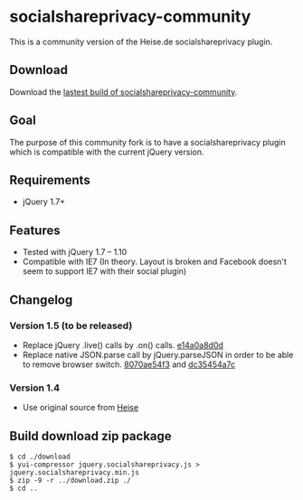 socialshareprivacy-community
============================

This is a community version of the Heise.de socialshareprivacy plugin.

Download
--------
Download the [lastest build of socialshareprivacy-community](https://github.com/webmaster128/socialshareprivacy-community/blob/master/download.zip?raw=true).

Goal
----
The purpose of this community fork is to have a socialshareprivacy plugin
which is compatible with the current jQuery version.

Requirements
------------
* jQuery 1.7+

Features
--------
* Tested with jQuery 1.7 – 1.10
* Compatible with IE7 (In theory. Layout is broken and Facebook doesn't seem to support IE7 with their social plugin)

Changelog
---------

### Version 1.5 (to be released)
* Replace jQuery .live() calls by .on() calls. [e14a0a8d0d](https://github.com/webmaster128/socialshareprivacy-community/commit/e14a0a8d0d8a462d3e81377e2b6877b38d7952c5)
* Replace native JSON.parse call by jQuery.parseJSON in order to be able to remove browser switch.
  [8070ae54f3](https://github.com/webmaster128/socialshareprivacy-community/commit/8070ae54f391e9392b4979f82658746a08b70c98) and
  [dc35454a7c](https://github.com/webmaster128/socialshareprivacy-community/commit/dc35454a7c6d0bd14b1bc8335a8a1bcf29cdb8c6)

### Version 1.4
* Use original source from [Heise](http://www.heise.de/extras/socialshareprivacy/)

Build download zip package
--------------------------
```
$ cd ./download
$ yui-compressor jquery.socialshareprivacy.js > jquery.socialshareprivacy.min.js
$ zip -9 -r ../download.zip ./
$ cd ..
```

